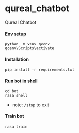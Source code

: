 # qureal_chatbot

Qureal Chatbot

#### Env setup

```
python -m venv qcenv
qcenv\Scripts\activate
```

#### Installation

```
pip install -r requirements.txt
```

#### Run bot in shell

```
cd bot
rasa shell
```

-   note: `/stop` to exit

#### Train bot

```
rasa train
```

